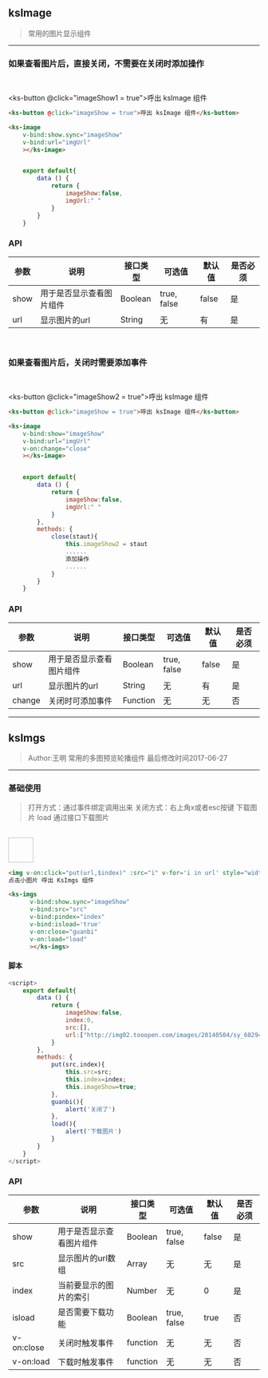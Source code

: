 ## ksImage

> 常用的图片显示组件

---


### 如果查看图片后，直接关闭，不需要在关闭时添加操作

<br>

<ks-button @click="imageShow1 = true">呼出 ksImage 组件</ks-button>

<ks-image 
    v-bind:show.sync="imageShow1" 
    v-bind:url="imgUrl"
    ></ks-image>

```html
<ks-button @click="imageShow = true">呼出 ksImage 组件</ks-button>
```

```html
<ks-image
    v-bind:show.sync="imageShow" 
    v-bind:url="imgUrl"
    ></ks-image>
```

```javascript

    export default{
        data () {
            return {
                imageShow:false,
                imgUrl:" "
            }
        }
    }

```

### API
| 参数 | 说明 | 接口类型  | 可选值 | 默认值 | 是否必须 |
|------|-------|----------|---------|-------|--------|
| show | 用于是否显示查看图片组件 | Boolean | true, false | false | 是 |
| url | 显示图片的url  | String | 无 | 有 |是

<br>

### 如果查看图片后，关闭时需要添加事件

<br>

<ks-button @click="imageShow2 = true">呼出 ksImage 组件</ks-button>

<ks-image 
    v-bind:show="imageShow2" 
    v-bind:url="imgUrl"
    v-on:change="close"
    ></ks-image>

```html
<ks-button @click="imageShow = true">呼出 ksImage 组件</ks-button>
```

```html
<ks-image 
    v-bind:show="imageShow" 
    v-bind:url="imgUrl"
    v-on:change="close"
    ></ks-image>
```


```javascript

    export default{
        data () {
            return {
                imageShow:false,
                imgUrl:" "
            }
        },
        methods: {
            close(staut){
                this.imageShow2 = staut
                ...... 
                添加操作
                ......
            }
        }
    }

```



### API
| 参数 | 说明 | 接口类型  | 可选值 | 默认值 | 是否必须 |
|------|-------|----------|---------|-------|--------|
| show | 用于是否显示查看图片组件 | Boolean | true, false | false | 是 |
| url | 显示图片的url  | String | 无 | 有 |是
| change | 关闭时可添加事件  | Function | 无 | 无 |否 |

* * *

## ksImgs
> Author:王明
> 常用的多图预览轮播组件
> 最后修改时间2017-06-27
---

### 基础使用 
> 打开方式：通过事件绑定调用出来
> 关闭方式：右上角x或者esc按键
> 下载图片 load 通过接口下载图片
<br>
<img v-on:click="put(url,$index)" :src="i" v-for='i in url' style="width: 50px;height: 50px;cursor: pointer;" >

<ks-imgs 
      v-bind:show.sync="imageShow3"  
      v-bind:src="src"  
      v-bind:pindex="index" 
      v-bind:isload='true'
      v-on:close="guanbi"
      v-on:load="load"
      ></ks-imgs>

```html
<img v-on:click="put(url,$index)" :src="i" v-for='i in url' style="width: 50px;height: 50px;cursor: pointer;" >
点击小图片 呼出 KsImgs 组件

```

```html
<ks-imgs 
      v-bind:show.sync="imageShow"  
      v-bind:src="src"  
      v-bind:pindex="index"
      v-bind:isload='true'
      v-on:close="guanbi"
      v-on:load="load"    
      ></ks-imgs>
```
#### 脚本
```javascript
<script>
    export default{
        data () {
            return {
                imageShow:false,
                index:0,
                src:[],
                url:["http://img02.tooopen.com/images/20140504/sy_60294738471.jpg",'http://joymepic.joyme.com/article/uploads/20172/211490080221647281.jpeg','http://www.40407.com/uploads/allimg/170309/1817755_170309170502_1.jpg','http://pic7.nipic.com/20100522/1263764_002013845527_2.jpg']
            }
        },
        methods: {
            put(src,index){
                this.src=src;
                this.index=index;
                this.imageShow=true;
            },
            guanbi(){
                alert('关闭了')
            }, 
            load(){
                alert('下载图片')
            }                  
        }
    }
</script>

```      

### API
| 参数 | 说明 | 接口类型  | 可选值 | 默认值 | 是否必须 |
|------|-------|----------|---------|-------|--------|
| show | 用于是否显示查看图片组件 | Boolean | true, false | false | 是 |
| src | 显示图片的url数组 | Array |   无 | 无 |是
| index | 当前要显示的图片的索引  | Number | 无 | 0 |是
| isload | 是否需要下载功能  | Boolean | true, false | true | 否   |
| v-on:close | 关闭时触发事件  | function | 无 | 无 | 否   |
| v-on:load | 下载时触发事件  | function | 无 | 无 | 否   |


<br>
<script>
    export default{
        kscomponents:['KsImage_v1','KsButton_v0'],
        data () {
            return {
                imageShow1:false,
                imageShow2:false,
                src:[],
                index:0,
                imageShow3:false,
                imgUrl:"http://img02.tooopen.com/images/20140504/sy_60294738471.jpg",
                url:["http://img02.tooopen.com/images/20140504/sy_60294738471.jpg",'http://joymepic.joyme.com/article/uploads/20172/211490080221647281.jpeg','http://www.40407.com/uploads/allimg/170309/1817755_170309170502_1.jpg','https://timgsa.baidu.com/timg?image&quality=80&size=b9999_10000&sec=1498554341660&di=4334453e3947ad93b1e56452cf3dc674&imgtype=0&src=http%3A%2F%2Fimg.sj33.cn%2Fuploads%2Fallimg%2F201302%2F1-130201105055.jpg']
            }
        },
        methods: {
            put(src,index){
                this.src=src;
                this.index=index;
                this.imageShow3=true;
            },
            guanbi(){
                alert('关闭了')
            },
            load(){
                alert('下载图片了')
            },            
            close(staut){
                this.imageShow2 = staut
                console.log('close',staut)
            }
        }
    }
</script>